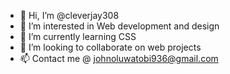 - 👋 Hi, I’m @cleverjay308
- 👀 I’m interested in Web development and design
- 🌱 I’m currently learning CSS
- 💞️ I’m looking to collaborate on web projects
- 📫 Contact me @ johnoluwatobi936@gmail.com

<!---
cleverjay308/cleverjay308 is a ✨ special ✨ repository because its `README.md` (this file) appears on your GitHub profile.
You can click the Preview link to take a look at your changes.
--->
